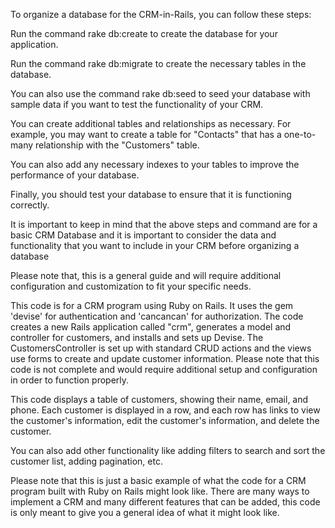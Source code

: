 To organize a database for the CRM-in-Rails, you can follow these steps:

Run the command rake db:create to create the database for your application.

Run the command rake db:migrate to create the necessary tables in the database.

You can also use the command rake db:seed to seed your database with sample data if you want to test the functionality of your CRM.

You can create additional tables and relationships as necessary. For example, you may want to create a table for "Contacts" that has a one-to-many relationship with the "Customers" table.

You can also add any necessary indexes to your tables to improve the performance of your database.

Finally, you should test your database to ensure that it is functioning correctly.

It is important to keep in mind that the above steps and command are for a basic CRM Database and it is important to consider the data and functionality that you want to include in your CRM before organizing a database

Please note that, this is a general guide and will require additional configuration and customization to fit your specific needs.

This code is for a CRM program using Ruby on Rails. It uses the gem 'devise' for authentication and 'cancancan' for authorization. The code creates a new Rails application called "crm", generates a model and controller for customers, and installs and sets up Devise. The CustomersController is set up with standard CRUD actions and the views use forms to create and update customer information.
Please note that this code is not complete and would require additional setup and configuration in order to function properly.

This code displays a table of customers, showing their name, email, and phone. Each customer is displayed in a row, and each row has links to view the customer's information, edit the customer's information, and delete the customer.

You can also add other functionality like adding filters to search and sort the customer list, adding pagination, etc.

Please note that this is just a basic example of what the code for a CRM program built with Ruby on Rails might look like. There are many ways to implement a CRM and many different features that can be added, this code is only meant to give you a general idea of what it might look like.


